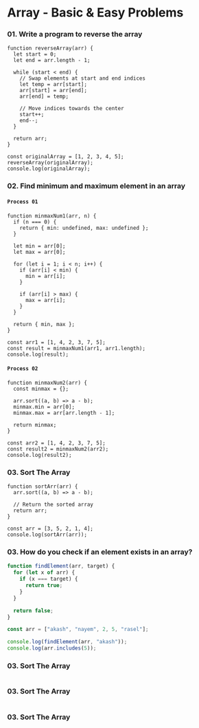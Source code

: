 # Array - Basic & Easy Problems

### 01. Write a program to reverse the array

```
function reverseArray(arr) {
  let start = 0;
  let end = arr.length - 1;

  while (start < end) {
    // Swap elements at start and end indices
    let temp = arr[start];
    arr[start] = arr[end];
    arr[end] = temp;

    // Move indices towards the center
    start++;
    end--;
  }

  return arr;
}

const originalArray = [1, 2, 3, 4, 5];
reverseArray(originalArray);
console.log(originalArray);
```

### 02. Find minimum and maximum element in an array

#### `Process 01`

```
function minmaxNum1(arr, n) {
  if (n === 0) {
    return { min: undefined, max: undefined };
  }

  let min = arr[0];
  let max = arr[0];

  for (let i = 1; i < n; i++) {
    if (arr[i] < min) {
      min = arr[i];
    }

    if (arr[i] > max) {
      max = arr[i];
    }
  }

  return { min, max };
}

const arr1 = [1, 4, 2, 3, 7, 5];
const result = minmaxNum1(arr1, arr1.length);
console.log(result);
```

#### `Process 02`

```
function minmaxNum2(arr) {
  const minmax = {};

  arr.sort((a, b) => a - b);
  minmax.min = arr[0];
  minmax.max = arr[arr.length - 1];

  return minmax;
}

const arr2 = [1, 4, 2, 3, 7, 5];
const result2 = minmaxNum2(arr2);
console.log(result2);
```

### 03. Sort The Array

```
function sortArr(arr) {
  arr.sort((a, b) => a - b);

  // Return the sorted array
  return arr;
}

const arr = [3, 5, 2, 1, 4];
console.log(sortArr(arr));
```

### 03. How do you check if an element exists in an array?

```javascript
function findElement(arr, target) {
  for (let x of arr) {
    if (x === target) {
      return true;
    }
  }

  return false;
}

const arr = ["akash", "nayem", 2, 5, "rasel"];

console.log(findElement(arr, "akash"));
console.log(arr.includes(5));
```

### 03. Sort The Array

```javascript

```

### 03. Sort The Array

```javascript

```

### 03. Sort The Array

```javascript

```
